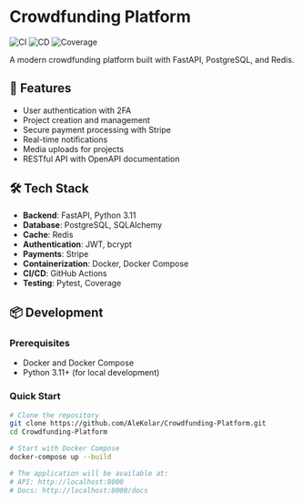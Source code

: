 # Crowdfunding Platform 

![CI](https://github.com/AleKolar/Crowdfunding-Platform/actions/workflows/ci.yml/badge.svg)
![CD](https://github.com/AleKolar/Crowdfunding-Platform/actions/workflows/cd.yml/badge.svg)
![Coverage](https://img.shields.io/badge/Coverage-Testing-blue)

A modern crowdfunding platform built with FastAPI, PostgreSQL, and Redis.

## 🚀 Features

- User authentication with 2FA
- Project creation and management  
- Secure payment processing with Stripe
- Real-time notifications
- Media uploads for projects
- RESTful API with OpenAPI documentation

## 🛠️ Tech Stack

- **Backend**: FastAPI, Python 3.11
- **Database**: PostgreSQL, SQLAlchemy
- **Cache**: Redis
- **Authentication**: JWT, bcrypt
- **Payments**: Stripe
- **Containerization**: Docker, Docker Compose
- **CI/CD**: GitHub Actions
- **Testing**: Pytest, Coverage

## 📦 Development

### Prerequisites
- Docker and Docker Compose
- Python 3.11+ (for local development)

### Quick Start

```bash
# Clone the repository
git clone https://github.com/AleKolar/Crowdfunding-Platform.git
cd Crowdfunding-Platform

# Start with Docker Compose
docker-compose up --build

# The application will be available at:
# API: http://localhost:8000
# Docs: http://localhost:8000/docs